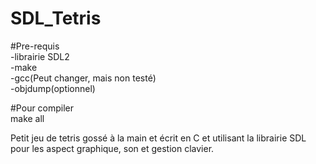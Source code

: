 # SDL_Tetris
#Pre-requis</br>
-librairie SDL2</br>
-make</br>
-gcc(Peut changer, mais non testé)</br>
-objdump(optionnel)</br>

#Pour compiler</br>
make all
</br>

Petit jeu de tetris gossé à la main et écrit en C et utilisant la librairie SDL pour les aspect graphique, son et gestion clavier.
